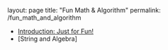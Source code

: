 layout: page
title: "Fun Math & Algorithm"
permalink: /fun_math_and_algorithm

- [Introduction: Just for Fun!](https://copyrightly.github.io/2024/02/08/Introduction.html)
- [String and Algebra]
